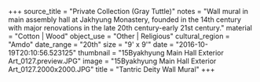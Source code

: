 +++
source_title = "Private Collection (Gray Tuttle)"
notes = "Wall mural in main assembly hall at Jakhyung Monastery, founded in the 14th century with major renovations in the late 20th century-early 21st century."
material = "Cotton | Wood"
object_use = "Other | Religious"
cultural_region = "Amdo"
date_range = "20th"
size = "9' x 9'"
date = "2016-10-19T20:10:56.523125"
thumbnail = "15Byakhyung Main Hall Exterior Art_0127.preview.JPG"
image = "15Byakhyung Main Hall Exterior Art_0127.2000x2000.JPG"
title = "Tantric Deity Wall Mural"
+++
